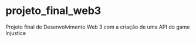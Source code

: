 # projeto_final_web3
Projeto final de Desenvolvimento Web 3 com a criação de uma API do game Injustice
